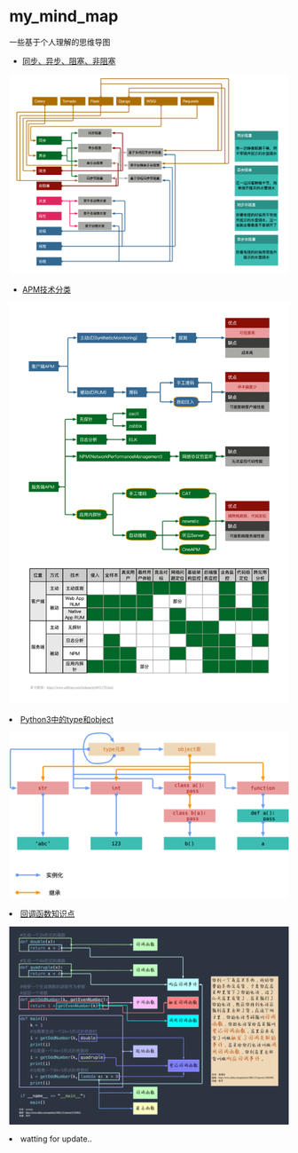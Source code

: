 # my_mind_map
一些基于个人理解的思维导图

* [同步、异步、阻塞、非阻塞](./sync_async_blocking_nonblocking)
<p align="center">
    <img src="./sync_async_blocking_nonblocking/同(异)步(非)阻塞思维导图.png">

* [APM技术分类](./APM_classification)
<p align="center">
    <img src="./APM_classification/APM技术分类.png"

* [Python3中的type和object](./python3_type_object)
<p align="center">
    <img src="./python3_type_object/Python3中的type和object.png"

* [回调函数知识点](./callback_keypoint)
<p align="center">
    <img src="./callback_keypoint/回调函数知识点.png"

* watting for update..